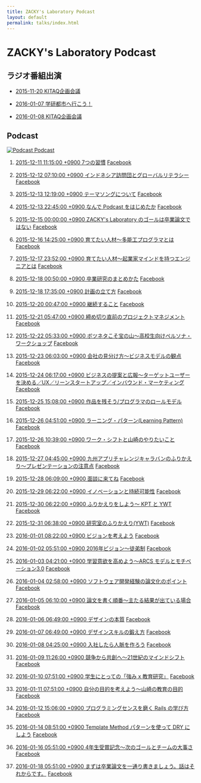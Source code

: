 ```yaml
---
title: ZACKY's Laboratory Podcast
layout: default
permalink: talks/index.html
---
```

# ZACKY's Laboratory Podcast

## ラジオ番組出演


* <a name="radio2015-11-20"></a>[2015-11-20 KITAQ企画会議](https://www.facebook.com/groups/1499000153763602/permalink/1499000600430224/)

* <a name="radio2016-01-07"></a>[2016-01-07 学研都市へ行こう！](http://hibiki882.jp/modules/program/index.php/gakken.html)

* <a name="radio2016-01-08"></a>[2016-01-08 KITAQ企画会議](https://www.facebook.com/groups/1499000153763602/permalink/1512359135761037/)


## Podcast 

[![Podcast](https://zacky1972.github.io/assets/images/ico-blog.png) Podcast](https://zacky1972.github.io/podcast.xml)


1. <a name="Podcast1"></a>[2015-12-11 11:15:00 +0900 7つの習慣](https://zacky1972.github.io/assets/talks/Podcast-0001-Seven-Habits.mp3) [Facebook](https://www.facebook.com/groups/1499000153763602/permalink/1499000873763530/)

2. <a name="Podcast2"></a>[2015-12-12 07:10:00 +0900 インドネシア訪問団とグローバルリテラシー](https://zacky1972.github.io/assets/talks/Podcast-0002-Global.mp3) [Facebook](https://www.facebook.com/groups/1499000153763602/permalink/1499001383763479/)

3. <a name="Podcast3"></a>[2015-12-13 12:19:00 +0900 テーマソングについて](https://zacky1972.github.io/assets/talks/Podcast-0003-Songs.mp3) [Facebook](https://www.facebook.com/groups/1499000153763602/permalink/1499036950426589/)

4. <a name="Podcast4"></a>[2015-12-13 22:45:00 +0900 なんで Podcast をはじめたか](https://zacky1972.github.io/assets/talks/Podcast-0004-Why-I-begin-Podcast.mp3) [Facebook](https://www.facebook.com/groups/1499000153763602/permalink/1499218990408385/)

5. <a name="Podcast5"></a>[2015-12-15 00:00:00 +0900 ZACKY's Laboratory のゴールは卒業論文ではない](https://zacky1972.github.io/assets/talks/Podcast-0005-Laboratory-Vision.mp3) [Facebook](https://www.facebook.com/groups/1499000153763602/permalink/1499662543697363/)

6. <a name="Podcast6"></a>[2015-12-16 14:25:00 +0900 育てたい人材〜多能工プログラマとは](https://zacky1972.github.io/assets/talks/Podcast-0006-Programmer.mp3) [Facebook](https://www.facebook.com/groups/1499000153763602/permalink/1500341363629481/)

7. <a name="Podcast7"></a>[2015-12-17 23:52:00 +0900 育てたい人材〜起業家マインドを持つエンジニアとは](https://zacky1972.github.io/assets/talks/Podcast-0007-Entrepreneur.mp3) [Facebook](https://www.facebook.com/groups/1499000153763602/permalink/1501154550214829/)

8. <a name="Podcast8"></a>[2015-12-18 00:50:00 +0900 卒業研究のまとめかた](https://zacky1972.github.io/assets/talks/Podcast-0008-Research-Method.mp3) [Facebook](https://www.facebook.com/groups/1499000153763602/permalink/1501189646877986/)

9. <a name="Podcast9"></a>[2015-12-18 17:35:00 +0900 計画の立て方](https://zacky1972.github.io/assets/talks/Podcast-0009-Planning.mp3) [Facebook](https://www.facebook.com/groups/1499000153763602/permalink/1501559233507694/)

10. <a name="Podcast10"></a>[2015-12-20 00:47:00 +0900 継続すること](https://zacky1972.github.io/assets/talks/Podcast-0010-Continuation.mp3) [Facebook](https://www.facebook.com/groups/1499000153763602/permalink/1502226620107622/)

11. <a name="Podcast11"></a>[2015-12-21 05:47:00 +0900 締め切り直前のプロジェクトマネジメント](https://zacky1972.github.io/assets/talks/Podcast-0011-Project-Management.mp3) [Facebook](https://www.facebook.com/groups/1499000153763602/permalink/1503264216670529/)

12. <a name="Podcast12"></a>[2015-12-22 05:33:00 +0900 ボツネタこそ宝の山〜高校生向けペルソナ・ワークショップ](https://zacky1972.github.io/assets/talks/Podcast-0012-Marketing.mp3) [Facebook](https://www.facebook.com/groups/1499000153763602/permalink/1503925733271044/)

13. <a name="Podcast13"></a>[2015-12-23 06:03:00 +0900 会社の見分け方〜ビジネスモデルの観点](https://zacky1972.github.io/assets/talks/Podcast-0013-Business-Model.mp3) [Facebook](https://www.facebook.com/groups/1499000153763602/permalink/1504391206557830/)

14. <a name="Podcast14"></a>[2015-12-24 06:17:00 +0900 ビジネスの提案と広報〜ターゲットユーザーを決める／UX／リーンスタートアップ／インバウンド・マーケティング](https://zacky1972.github.io/assets/talks/Podcast-0014-Business-Proposal.mp3) [Facebook](https://www.facebook.com/groups/1499000153763602/permalink/1504862259844058/)

15. <a name="Podcast15"></a>[2015-12-25 15:08:00 +0900 作品を残そう/プログラマのロールモデル](https://zacky1972.github.io/assets/talks/Podcast-0015-Role-Model.mp3) [Facebook](https://www.facebook.com/groups/1499000153763602/permalink/1505523266444624/)

16. <a name="Podcast16"></a>[2015-12-26 04:51:00 +0900 ラーニング・パターン(Learning Pattern)](https://zacky1972.github.io/assets/talks/Podcast-0016-Learning-Pattern.mp3) [Facebook](https://www.facebook.com/groups/1499000153763602/permalink/1505810799749204/)

17. <a name="Podcast17"></a>[2015-12-26 10:39:00 +0900 ワーク・シフトと山崎のやりたいこと](https://zacky1972.github.io/assets/talks/Podcast-0017-Work-Shift.mp3) [Facebook](https://www.facebook.com/groups/1499000153763602/permalink/1505940476402903/)

18. <a name="Podcast18"></a>[2015-12-27 04:45:00 +0900 九州アプリチャレンジキャラバンのふりかえり〜プレゼンテーションの注意点](https://zacky1972.github.io/assets/talks/Podcast-0018-Presentation.mp3) [Facebook](https://www.facebook.com/groups/1499000153763602/permalink/1506328256364125/)

19. <a name="Podcast19"></a>[2015-12-28 06:09:00 +0900 面談に来てね](https://zacky1972.github.io/assets/talks/Podcast-0019-Future-Course.mp3) [Facebook](https://www.facebook.com/groups/1499000153763602/permalink/1507061802957437/)

20. <a name="Podcast20"></a>[2015-12-29 06:22:00 +0900 イノベーションと持続可能性](https://zacky1972.github.io/assets/talks/Podcast-0020-Innovation.mp3) [Facebook](https://www.facebook.com/groups/1499000153763602/permalink/1507557442907873/)

21. <a name="Podcast21"></a>[2015-12-30 06:22:00 +0900 ふりかえりをしよう〜 KPT と YWT](https://zacky1972.github.io/assets/talks/Podcast-0021-Reflection-KPT-YWT.mp3) [Facebook](https://www.facebook.com/groups/1499000153763602/permalink/1508048856192065/)

22. <a name="Podcast22"></a>[2015-12-31 06:38:00 +0900 研究室のふりかえり(YWT)](https://zacky1972.github.io/assets/talks/Podcast-0022-Laboratory-YWT.mp3) [Facebook](https://www.facebook.com/groups/1499000153763602/permalink/1508454476151503/)

23. <a name="Podcast23"></a>[2016-01-01 08:22:00 +0900 ビジョンを考えよう](https://zacky1972.github.io/assets/talks/Podcast-0023-Vision.mp3) [Facebook](https://www.facebook.com/groups/1499000153763602/permalink/1508933596103591/)

24. <a name="Podcast24"></a>[2016-01-02 05:51:00 +0900 2016年ビジョン〜徒弟制](https://zacky1972.github.io/assets/talks/Podcast-0024-Apprenticeship.mp3) [Facebook](https://www.facebook.com/groups/1499000153763602/permalink/1509371999393084/)

25. <a name="Podcast25"></a>[2016-01-03 04:21:00 +0900 学習意欲を高めよう〜ARCS モデルとモチベーション3.0](https://zacky1972.github.io/assets/talks/Podcast-0025-Motivation.mp3) [Facebook](https://www.facebook.com/groups/1499000153763602/permalink/1509819809348303/)

26. <a name="Podcast26"></a>[2016-01-04 02:58:00 +0900 ソフトウェア開発経験の論文化のポイント](https://zacky1972.github.io/assets/talks/Podcast-0026-Reflection-Research.mp3) [Facebook](https://www.facebook.com/groups/1499000153763602/permalink/1510275935969357/)

27. <a name="Podcast27"></a>[2016-01-05 06:10:00 +0900 論文を書く順番〜主たる結果が出ている場合](https://zacky1972.github.io/assets/talks/Podcast-0027-Writing-Thesis.mp3) [Facebook](https://www.facebook.com/groups/1499000153763602/permalink/1510763979253886/)

28. <a name="Podcast28"></a>[2016-01-06 06:49:00 +0900 デザインの本質](https://zacky1972.github.io/assets/talks/Podcast-0028-Designer.mp3) [Facebook](https://www.facebook.com/groups/1499000153763602/permalink/1511194575877493/)

29. <a name="Podcast29"></a>[2016-01-07 06:49:00 +0900 デザインスキルの鍛え方](https://zacky1972.github.io/assets/talks/Podcast-0029-Design-Skill.mp3) [Facebook](https://www.facebook.com/groups/1499000153763602/permalink/1511598199170464/)

30. <a name="Podcast30"></a>[2016-01-08 04:25:00 +0900 入社したら人脈を作ろう](https://zacky1972.github.io/assets/talks/Podcast-0030-Partnership.mp3) [Facebook](https://www.facebook.com/groups/1499000153763602/permalink/1511964799133804/)

31. <a name="Podcast31"></a>[2016-01-09 11:26:00 +0900 競争から共創へ〜21世紀のマインドシフト](https://zacky1972.github.io/assets/talks/Podcast-0031-Give-and-Share.mp3) [Facebook](https://www.facebook.com/groups/1499000153763602/permalink/1512546909075593/)

32. <a name="Podcast32"></a>[2016-01-10 07:51:00 +0900 学生にとっての「強み x 教育研究」](https://zacky1972.github.io/assets/talks/Podcast-0032-Streangths-Research.mp3) [Facebook](https://www.facebook.com/groups/1499000153763602/permalink/1512968879033396/)

33. <a name="Podcast33"></a>[2016-01-11 07:51:00 +0900 自分の目的を考えよう〜山崎の教育の目的](https://zacky1972.github.io/assets/talks/Podcast-0033-Purpose.mp3) [Facebook](https://www.facebook.com/groups/1499000153763602/permalink/1513474832316134/)

34. <a name="Podcast34"></a>[2016-01-12 15:06:00 +0900 プログラミングセンスを磨く Rails の学び方](https://zacky1972.github.io/assets/talks/Podcast-0034-Software-Architecture.mp3) [Facebook](https://www.facebook.com/groups/1499000153763602/permalink/1514053755591575/)

35. <a name="Podcast35"></a>[2016-01-14 08:51:00 +0900 Template Method パターンを使って DRY にしよう](https://zacky1972.github.io/assets/talks/Podcast-0035-DRY.mp3) [Facebook](https://www.facebook.com/groups/1499000153763602/permalink/1514823062181311/)

36. <a name="Podcast36"></a>[2016-01-16 05:51:00 +0900 4年生受賞記念〜次のゴールとチームの大事さ](https://zacky1972.github.io/assets/talks/Podcast-0036-Congratulations.mp3) [Facebook](https://www.facebook.com/groups/1499000153763602/permalink/1515627298767554/)

37. <a name="Podcast37"></a>[2016-01-18 05:51:00 +0900 まずは卒業論文を一通り書きましょう。話はそれからです。](https://zacky1972.github.io/assets/talks/Podcast-0037-Done-is-better-than-Perfect.mp3) [Facebook](https://www.facebook.com/groups/1499000153763602/permalink/1516684855328465/)


